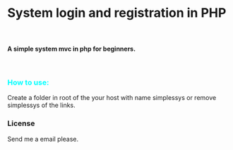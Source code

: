 # System login and registration in PHP
<br>
<h4>A simple system mvc in php for 
beginners.</h4>
<br>
<h3 style="color: #0ff;">How to use:</h3>
Create a folder in root of the your host with name simplessys or remove simplessys of the links.

<h3>License</h3>

Send me a email please.
